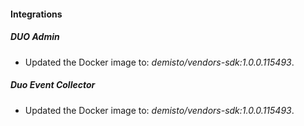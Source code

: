 
#### Integrations

##### DUO Admin


- Updated the Docker image to: *demisto/vendors-sdk:1.0.0.115493*.
##### Duo Event Collector


- Updated the Docker image to: *demisto/vendors-sdk:1.0.0.115493*.
